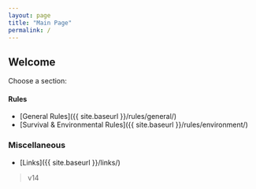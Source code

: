 ```yaml
---
layout: page
title: "Main Page"
permalink: /
---
```


## Welcome

Choose a section:

#### Rules
- [General Rules]({{ site.baseurl }}/rules/general/)
- [Survival & Environmental Rules]({{ site.baseurl }}/rules/environment/)
### Miscellaneous
- [Links]({{ site.baseurl }}/links/)

  
> v14
